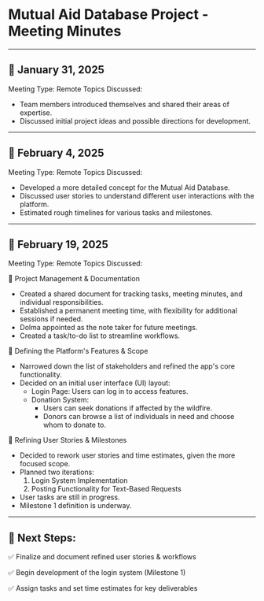 
  Mutual Aid Database Project - Meeting Minutes
===========================================

-------------------------------------------
📅 January 31, 2025
-------------------------------------------
Meeting Type: Remote
Topics Discussed:
- Team members introduced themselves and shared their areas of expertise.
- Discussed initial project ideas and possible directions for development.

-------------------------------------------
📅 February 4, 2025
-------------------------------------------
Meeting Type: Remote
Topics Discussed:
- Developed a more detailed concept for the Mutual Aid Database.
- Discussed user stories to understand different user interactions with the platform.
- Estimated rough timelines for various tasks and milestones.

-------------------------------------------
📅 February 19, 2025
-------------------------------------------
Meeting Type: Remote
Topics Discussed:

🔹 Project Management & Documentation
- Created a shared document for tracking tasks, meeting minutes, and individual responsibilities.
- Established a permanent meeting time, with flexibility for additional sessions if needed.
- Dolma appointed as the note taker for future meetings.
- Created a task/to-do list to streamline workflows.

🔹 Defining the Platform's Features & Scope
- Narrowed down the list of stakeholders and refined the app's core functionality.
- Decided on an initial user interface (UI) layout:
  - Login Page: Users can log in to access features.
  - Donation System:
    - Users can seek donations if affected by the wildfire.
    - Donors can browse a list of individuals in need and choose whom to donate to.

🔹 Refining User Stories & Milestones
- Decided to rework user stories and time estimates, given the more focused scope.
- Planned two iterations:
  1. Login System Implementation
  2. Posting Functionality for Text-Based Requests
- User tasks are still in progress.
- Milestone 1 definition is underway.

-------------------------------------------
📌 Next Steps:
-------------------------------------------
✅ Finalize and document refined user stories & workflows

✅ Begin development of the login system (Milestone 1)

✅ Assign tasks and set time estimates for key deliverables


